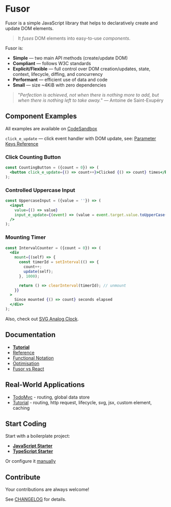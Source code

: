 # Fusor

Fusor is a simple JavaScript library that helps to declaratively create and update DOM elements.

> It _fuses_ DOM elements into easy-to-use _components_.

Fusor is:

- **Simple** ― two main API methods (create/update DOM)
- **Compliant** ― follows W3C standards
- **Explicit/Flexible** ― full control over DOM creation/updates, state, context, lifecycle, diffing, and concurrency
- **Performant** ― efficient use of data and code
- **Small** ― size ~4KiB with zero dependencies

> "_Perfection is achieved, not when there is nothing more to add, but when there is nothing left to take away._" ― Antoine de Saint-Exupéry

## Component Examples

All examples are available on [CodeSandbox](https://codesandbox.io/p/sandbox/4m7r37?file=%2Fsrc%2Fapp.jsx)

`click_e_update` ― click event handler with DOM update, see: [Parameter Keys Reference](docs/reference.md#parameter-keys)

### Click Counting Button

```jsx
const CountingButton = ({count = 0}) => (
  <button click_e_update={() => count++}>Clicked {() => count} times</button>
);
```

### Controlled Uppercase Input

```jsx
const UppercaseInput = ({value = ''}) => (
  <input
    value={() => value}
    input_e_update={(event) => (value = event.target.value.toUpperCase())}
  />
);
```

### Mounting Timer

```jsx
const IntervalCounter = ({count = 0}) => (
  <div
    mount={(self) => {
      const timerId = setInterval(() => {
        count++;
        update(self);
      }, 1000);

      return () => clearInterval(timerId); // unmount
    }}
  >
    Since mounted {() => count} seconds elapsed
  </div>
);
```

Also, check out [SVG Analog Clock](https://codesandbox.io/p/sandbox/fusor-analog-clock-jsx-hqs5x9?file=%2Fsrc%2Findex.tsx).

## Documentation

- [**Tutorial**](docs/tutorial.md)
- [Reference](docs/reference.md)
- [Functional Notation](docs/functional-notation.md)
- [Optimisation](docs/optimisation.md)
- [Fusor vs React](docs/fusor-vs-react.md)

## Real-World Applications

- [TodoMvc](https://github.com/fusorjs/todomvc) - routing, global data store
- [Tutorial](https://github.com/fusorjs/tutorial) - routing, http request, lifecycle, svg, jsx, custom element, caching

## Start Coding

Start with a boilerplate project:

- [**JavaScript Starter**](https://github.com/fusorjs/dom-starter-jsx-webpack)
- [**TypeScript Starter**](https://github.com/fusorjs/dom-starter-tsx-webpack)

Or configure it [manually](docs/reference.md#install)

## Contribute

Your contributions are always welcome!

See [CHANGELOG](CHANGELOG.md) for details.

